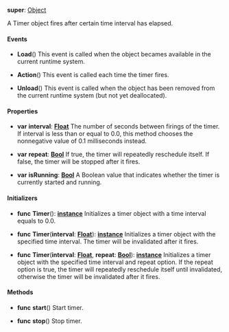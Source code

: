 **super**: [Object](Object.md)

A Timer object fires after certain time interval has elapsed.

#### Events

* **Load**()
This event is called when the object becames available in the current runtime system.

* **Action**()
This event is called each time the timer fires.

* **Unload**()
This event is called when the object has been removed from the current runtime system (but not yet deallocated).



#### Properties

* **var** **interval**: **[Float](../gravity/types.md)**
The number of seconds between firings of the timer. If interval is less than or equal to 0.0, this method chooses the nonnegative value of 0.1 milliseconds instead.

* **var** **repeat**: **[Bool](../gravity/types.md)**
If true, the timer will repeatedly reschedule itself. If false, the timer will be stopped after it fires.

* **var** **isRunning**: **[Bool](../gravity/types.md)**
A Boolean value that indicates whether the timer is currently started and running.



#### Initializers

* **func** **Timer**(): <strong>[instance](#)</strong> 
Initializes a timer object with a time interval equals to 0.0.

* **func** **Timer**(**interval**: <strong>[Float](../gravity/types.md)</strong>): <strong>[instance](#)</strong> 
Initializes a timer object with the specified time interval. The timer will be invalidated after it fires.

* **func** **Timer**(**interval**: <strong>[Float](../gravity/types.md)</strong>, **repeat**: <strong>[Bool](../gravity/types.md)</strong>): <strong>[instance](#)</strong> 
Initializes a timer object with the specified time interval and repeat option. If the repeat option is true, the timer will repeatedly reschedule itself until invalidated, otherwise the timer will be invalidated after it fires.



#### Methods

* **func** **start**()
Start timer.

* **func** **stop**()
Stop timer.





